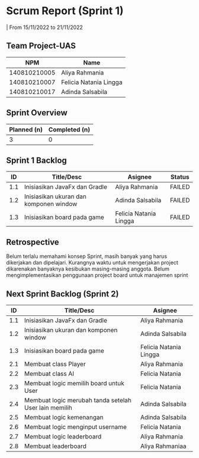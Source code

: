 # Scrum Report (Sprint 1)
| From 15/11/2022 to 21/11/2022

## Team Project-UAS
| NPM           | Name                   |
| ------------- |------------------------|
| 140810210005  | Aliya Rahmania         |
| 140810210007  | Felicia Natania Lingga |
| 140810210017  | Adinda Salsabila       |

## Sprint Overview
| Planned (n)   | Completed (n) |
| ------------- |-------------- |
| 3             | 0             |

## Sprint 1 Backlog

| ID  | Title/Desc | Asignee | Status |
| --- | ---------- | ------- | ------ |
| 1.1 | Inisiasikan JavaFx dan Gradle | Aliya Rahmania | FAILED |
| 1.2 | Inisiasikan ukuran dan komponen window | Adinda Salsabila | FAILED |
| 1.3 | Inisiasikan board pada game | Felicia Natania Lingga | FAILED |

## Retrospective 

Belum terlalu memahami konsep Sprint, masih banyak yang harus dikerjakan dan dipelajari.
Kurangnya waktu untuk mengerjakan project dikarenakan banyaknya kesibukan masing-masing anggota.
Belum mengimplementasikan penggunaan project board untuk manajemen sprint

## Next Sprint Backlog (Sprint 2)
| ID  | Title/Desc | Asignee | 
| --- | ---------- | ------- | 
| 1.1 | Inisiasikan JavaFx dan Gradle | Aliya Rahmania | 
| 1.2 | Inisiasikan ukuran dan komponen window | Adinda Salsabila |
| 1.3 | Inisiasikan board pada game | Felicia Natania Lingga | 
| 2.1 | Membuat class Player | Aliya Rahmania | 
| 2.2 | Membuat class AI | Felicia Natania | 
| 2.3 | Membuat logic memilih board untuk User | Felicia Natania |
| 2.4 | Membuat logic merubah tanda setelah User lain memilih | Adinda Salsabila |
| 2.5 | Membuat logic kemenangan | Adinda Salsabila |
| 2.6 | Membuat logic menginput username | Felicia Natania |
| 2.7 | Membuat logic leaderboard | Aliya Rahmania |
| 2.8 | Membuat leaderboard | Aliya Rahmaniaa |
